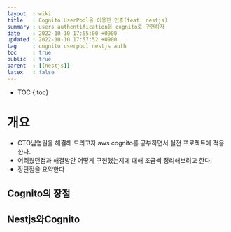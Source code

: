 ```yaml
---
layout  : wiki
title   : Cognito UserPool을 이용한 인증(feat. nestjs) 
summary : users authentification을 cognito로 구현하자 
date    : 2022-10-10 17:55:00 +0900
updated : 2022-10-10 17:57:52 +0900
tag     : cognito userpool nestjs auth 
toc     : true
public  : true
parent  : [[nestjs]] 
latex   : false
---
```

* TOC
{:toc}

# 개요 
- CTO님염원을 해결해 드리고자 aws cognito를 공부하면서 실전 프로젝트에 적용한다.
- 어려웠던점과 해결방안 어떻게 구현했는지에 대해 조금씩 정리해보려고 한다.
- 장단점을 요약한다


## Cognito의 장점
## Nestjs와Cognito 

